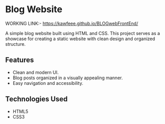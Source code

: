 # Blog Website
WORKING LINK:- https://kawfeee.github.io/BLOGwebFrontEnd/

A simple blog website built using HTML and CSS. This project serves as a showcase for creating a static website with clean design and organized structure.

## Features

- Clean and modern UI.
- Blog posts organized in a visually appealing manner.
- Easy navigation and accessibility.

## Technologies Used

- HTML5
- CSS3

